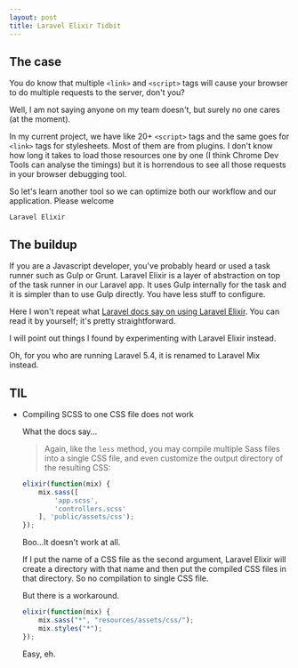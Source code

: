 ```yaml
---
layout: post
title: Laravel Elixir Tidbit
---
```


## The case

You do know that multiple `<link>` and `<script>` tags will cause your browser to do multiple requests to the server, don't you?

Well, I am not saying anyone on my team doesn't, but surely no one cares (at the moment). 

In my current project, we have like 20+ `<script>` tags and the same goes for `<link>` tags for stylesheets. Most of them are from plugins. I don't know how long it takes to load those resources one by one (I think Chrome Dev Tools can analyse the timings) but it is horrendous to see all those requests in your browser debugging tool.

So let's learn another tool so we can optimize both our workflow and our application. Please welcome

```
Laravel Elixir
```

## The buildup

If you are a Javascript developer, you've probably heard or used a task runner such as Gulp or Grunt. Laravel Elixir is a layer of abstraction on top of the task runner in our Laravel app. It uses Gulp internally for the task and it is simpler than to use Gulp directly. You have less stuff to configure.

Here I won't repeat what [Laravel docs say on using Laravel Elixir](https://laravel.com/docs/5.2/elixir). You can read it by yourself; it's pretty straightforward.

I will point out things I found by experimenting with Laravel Elixir instead.

Oh, for you who are running Laravel 5.4, it is renamed to Laravel Mix instead. 

## TIL

* Compiling SCSS to one CSS file does not work
    
    What the docs say...

    >Again, like the `less` method, you may compile multiple Sass files into a single CSS file, and even customize the output directory of the resulting CSS:

    ```javascript
    elixir(function(mix) {
        mix.sass([
            'app.scss',
            'controllers.scss'
        ], 'public/assets/css');
    });
    ```
    
    Boo...It doesn't work at all.
    
    If I put the name of a CSS file as the second argument, Laravel Elixir will create a directory with that name and then put the compiled CSS files in that directory. So no compilation to single CSS file.

    But there is a workaround.

    ```javascript
    elixir(function(mix) {
        mix.sass("*", "resources/assets/css/");
        mix.styles("*");
    });
    ```

    Easy, eh.
